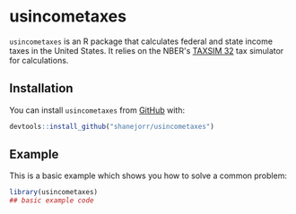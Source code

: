 # usincometaxes

<!-- badges: start -->
<!-- badges: end -->

`usincometaxes` is an R package that calculates federal and state income taxes in the United States.
It relies on the NBER's [TAXSIM 32](https://users.nber.org/~taxsim/taxsim32/) tax simulator for calculations.

## Installation

You can install `usincometaxes` from [GitHub](https://github.com/shanejorr/usincometaxes) with:

``` r
devtools::install_github("shanejorr/usincometaxes")
```

## Example

This is a basic example which shows you how to solve a common problem:

``` r
library(usincometaxes)
## basic example code
```

